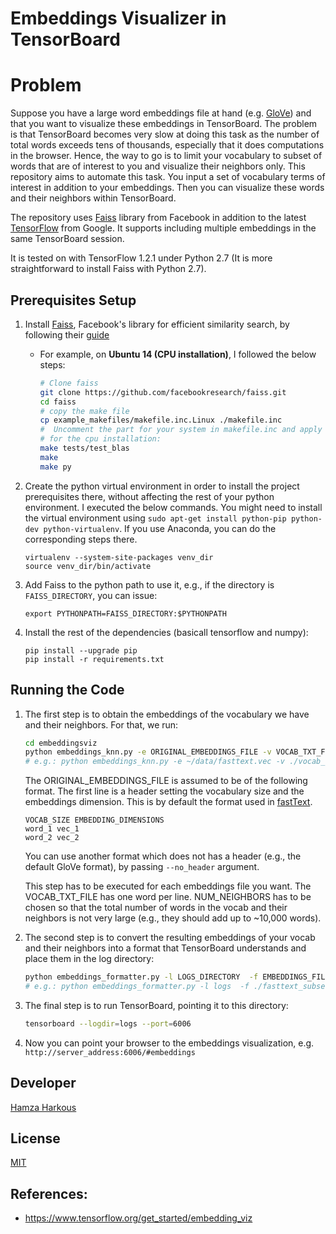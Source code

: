 # Embeddings Visualizer in TensorBoard

# Problem

Suppose you have a large word embeddings file at hand (e.g. [GloVe](https://github.com/stanfordnlp/GloVe)) and that you want to visualize these embeddings in TensorBoard. The problem is that TensorBoard becomes very slow at doing this task as the number of total words exceeds tens of thousands, especially that it does computations in the browser. Hence, the way to go is to limit your vocabulary to subset of words that are of interest to you and visualize their neighbors only. This repository aims to automate this task. You input a set of vocabulary terms of interest in addition to your embeddings. Then you can visualize these words and their neighbors within TensorBoard.

The repository uses [Faiss](https://github.com/facebookresearch/faiss) library from Facebook in addition to the latest [TensorFlow](tensorflow.org) from Google.
It supports including multiple embeddings in the same TensorBoard session. 

It is tested on  with TensorFlow 1.2.1 under Python 2.7 (It is more straightforward to install Faiss with Python 2.7).


## Prerequisites Setup 

1. Install [Faiss](https://github.com/facebookresearch/faiss), Facebook's library for efficient similarity search, by following their [guide](https://github.com/facebookresearch/faiss/blob/master/INSTALL)
    * For example, on **Ubuntu 14 (CPU installation)**, I followed the below steps:
        ```bash
        # Clone faiss
        git clone https://github.com/facebookresearch/faiss.git
        cd faiss
        # copy the make file
        cp example_makefiles/makefile.inc.Linux ./makefile.inc
        #  Uncomment the part for your system in makefile.inc and apply the commands. E.g. for Ubuntu 14, I applied `sudo apt-get install libopenblas-dev liblapack3 python-numpy python-dev` and uncommented the line starting with BLASLDFLAGS
        # for the cpu installation:
        make tests/test_blas
		make
		make py
        ```
2. Create the python virtual environment in order to install the project prerequisites there, without affecting the rest of your python environment. I executed the below commands. You might need to install the virtual environment using `sudo apt-get install python-pip python-dev python-virtualenv`. If you use Anaconda, you can do the corresponding steps there.
	```
	virtualenv --system-site-packages venv_dir
	source venv_dir/bin/activate
	```
    
3. Add Faiss to the python path to use it, e.g., if the directory is `FAISS_DIRECTORY`, you can issue:
	```
	export PYTHONPATH=FAISS_DIRECTORY:$PYTHONPATH
	```
4. Install the rest of the dependencies (basicall tensorflow and numpy):
	```
	pip install --upgrade pip
	pip install -r requirements.txt
	```

   
## Running the Code
1. The first step is to obtain the embeddings of the vocabulary we have and their neighbors. For that, we run:
	```bash
	cd embeddingsviz
	python embeddings_knn.py -e ORIGINAL_EMBEDDINGS_FILE -v VOCAB_TXT_FILE -o OUTPUT_EMBEDDINGS_FILE -k NUM_NEIGHBORS
	# e.g.: python embeddings_knn.py -e ~/data/fasttext.vec -v ./vocab_file.txt -o ./fasttext_subset_1.vec -k 100
	```
    The ORIGINAL_EMBEDDINGS_FILE is assumed to be of the following format. The first line is a header setting the vocabulary size and the embeddings dimension. 	This is by default the format used in [fastText](https://github.com/facebookresearch/fastText). 
	```
	VOCAB_SIZE EMBEDDING_DIMENSIONS
	word_1 vec_1
	word_2 vec_2
	```
   	You can use another format which does not has a header (e.g., the default GloVe format), by passing `--no_header` argument. 
    
    This step has to be executed for each embeddings file you want. The VOCAB_TXT_FILE has one word per line. NUM_NEIGHBORS has to be chosen so that the total number of words in the vocab and their neighbors is not very large (e.g., they should add up to ~10,000 words).
    
2. The second step is to convert the resulting embeddings of your vocab and their neighbors into a format that TensorBoard understands and place them in the log directory:
	```bash
	python embeddings_formatter.py -l LOGS_DIRECTORY  -f EMBEDDINGS_FILE_1  EMBEDDINGS_FILE_2  -n NAME_1 NAME_2
	# e.g.: python embeddings_formatter.py -l logs  -f ./fasttext_subset_1.vec ./fasttext_subset_2.vec -n subset_1 subset_2
	```
3. The final step is to run TensorBoard, pointing it to this directory:
	```bash
	tensorboard --logdir=logs --port=6006
	```
4. Now you can point your browser to the embeddings visualization, e.g. `http://server_address:6006/#embeddings`
	
  
    
## Developer
[Hamza Harkous](hamzaharkous.com)

## License
[MIT](https://opensource.org/licenses/MIT)
    
    
## References:
* https://www.tensorflow.org/get_started/embedding_viz
